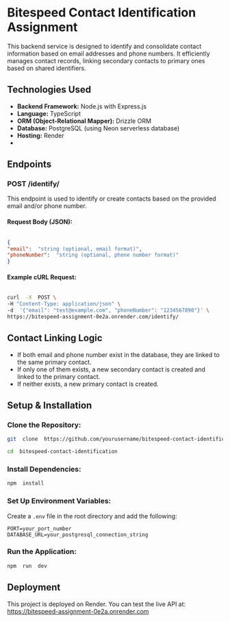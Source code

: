 
# Bitespeed Contact Identification Assignment

  

This backend service is designed to identify and consolidate contact information based on email addresses and phone numbers. It efficiently manages contact records, linking secondary contacts to primary ones based on shared identifiers.

## Technologies Used

*  **Backend Framework:** Node.js with Express.js
*  **Language:** TypeScript
*  **ORM (Object-Relational Mapper):** Drizzle ORM
*  **Database:** PostgreSQL (using Neon serverless database)
*  **Hosting:** Render
* 
## Endpoints

### POST /identify/

This endpoint is used to identify or create contacts based on the provided email and/or phone number.

#### Request Body (JSON):

```json

{
"email":  "string (optional, email format)",
"phoneNumber":  "string (optional, phone number format)"
}
```

#### Example cURL Request:

```sh

curl  -X  POST \
-H "Content-Type: application/json" \
-d  '{"email": "test@example.com", "phoneNumber": "1234567890"}' \
https://bitespeed-assignment-0e2a.onrender.com/identify/
```

## Contact Linking Logic

* If both email and phone number exist in the database, they are linked to the same primary contact.
* If only one of them exists, a new secondary contact is created and linked to the primary contact.
* If neither exists, a new primary contact is created.

## Setup & Installation

### Clone the Repository:

```sh
git  clone  https://github.com/yourusername/bitespeed-contact-identification.git
```
```sh
cd  bitespeed-contact-identification
```

### Install Dependencies:

```sh
npm  install
```

### Set Up Environment Variables:

Create a `.env` file in the root directory and add the following:
```env
PORT=your_port_number
DATABASE_URL=your_postgresql_connection_string
```

### Run the Application:
```sh
npm  run  dev
```

## Deployment

This project is deployed on Render. You can test the live API at:
https://bitespeed-assignment-0e2a.onrender.com